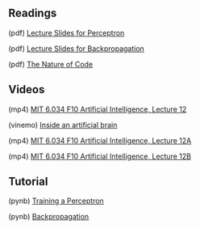 ## Readings

(pdf) [Lecture Slides for Perceptron](https://github.com/Mark-Kramer/BU-MA665-MA666/blob/master/Topic-9%20Neural%20networks/Readings/MA666_Neural_Networks_and_Learning.pdf)

(pdf) [Lecture Slides for Backpropagation](https://github.com/Mark-Kramer/BU-MA665-MA666/blob/master/Topic-9%20Neural%20networks/Readings/MA666_Backpropagation.pdf)

(pdf) [The Nature of Code](https://natureofcode.com/book/chapter-10-neural-networks/)

## Videos

(mp4)  [MIT 6.034 F10 Artificial Intelligence, Lecture 12](https://archive.org/details/MIT6.034F10/MIT6_034F10_lec12_300k.mp4)

(vinemo) [Inside an artificial brain](https://vimeo.com/132700334)

(mp4)  [MIT 6.034 F10 Artificial Intelligence, Lecture 12A](https://archive.org/details/MIT6.034F10/MIT6_034F10_lec12A_300k.mp4)

(mp4)  [MIT 6.034 F10 Artificial Intelligence, Lecture 12B](https://archive.org/details/MIT6.034F10/MIT6_034F10_lec12B_300k.mp4)

## Tutorial

(pynb) [Training a Perceptron](https://github.com/Mark-Kramer/Case-Studies-Python/blob/master/content/A04/perceptron.ipynb)

(pynb) [Backpropagation](https://github.com/Mark-Kramer/Case-Studies-Python/blob/master/content/A01/Backpropagation/Backpropagation.ipynb)


